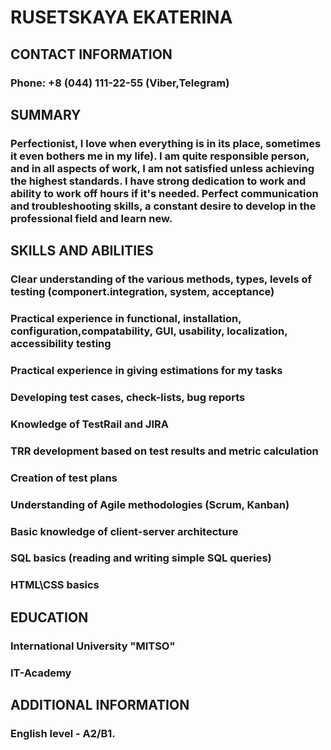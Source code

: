 # RUSETSKAYA EKATERINA

## CONTACT INFORMATION

### Phone: +8 (044) 111-22-55 (Viber,Telegram)

## SUMMARY

### Perfectionist, I love when everything is in its place, sometimes it even bothers me in my life). I am quite responsible person, and in all aspects of work, I am not satisfied unless achieving the highest standards. I have strong dedication to work and ability to work off hours if it's needed. Perfect communication and troubleshooting skills, a constant desire to develop in the professional field and learn new.

## SKILLS AND ABILITIES

### Clear understanding of the various methods, types, levels of testing (componert.integration, system, acceptance)

### Practical experience in functional, installation, configuration,compatability, GUI, usability, localization, accessibility testing

### Practical experience in giving estimations for my tasks

### Developing test cases, check-lists, bug reports

### Knowledge of TestRail and JIRA

### TRR development based on test results and metric calculation

### Creation of test plans

### Understanding of Agile methodologies (Scrum, Kanban)

### Basic knowledge of client-server architecture

### SQL basics (reading and writing simple SQL queries)

### HTML\CSS basics

## EDUCATION

### International University "MITSO"

### IT-Academy

## ADDITIONAL INFORMATION

### English level - A2/B1.
